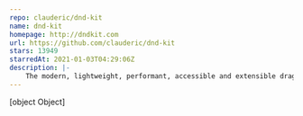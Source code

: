 ```yaml
---
repo: clauderic/dnd-kit
name: dnd-kit
homepage: http://dndkit.com
url: https://github.com/clauderic/dnd-kit
stars: 13949
starredAt: 2021-01-03T04:29:06Z
description: |-
    The modern, lightweight, performant, accessible and extensible drag & drop toolkit for React.
---
```


[object Object]
